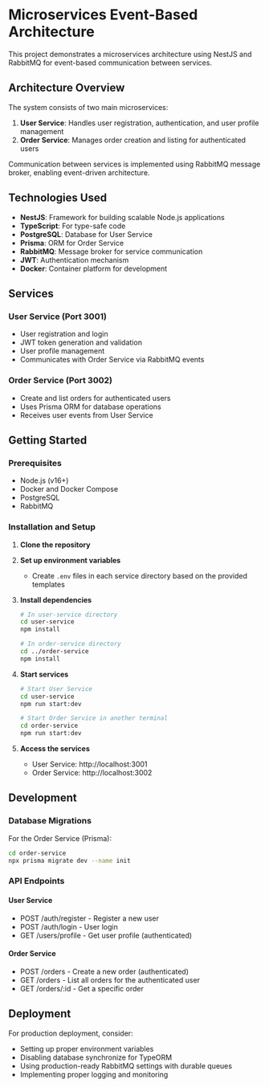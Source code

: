 # Microservices Event-Based Architecture

This project demonstrates a microservices architecture using NestJS and RabbitMQ for event-based communication between services.

## Architecture Overview

The system consists of two main microservices:

1. **User Service**: Handles user registration, authentication, and user profile management
2. **Order Service**: Manages order creation and listing for authenticated users

Communication between services is implemented using RabbitMQ message broker, enabling event-driven architecture.

## Technologies Used

- **NestJS**: Framework for building scalable Node.js applications
- **TypeScript**: For type-safe code
- **PostgreSQL**: Database for User Service
- **Prisma**: ORM for Order Service
- **RabbitMQ**: Message broker for service communication
- **JWT**: Authentication mechanism
- **Docker**: Container platform for development

## Services

### User Service (Port 3001)

- User registration and login
- JWT token generation and validation
- User profile management
- Communicates with Order Service via RabbitMQ events

### Order Service (Port 3002)

- Create and list orders for authenticated users
- Uses Prisma ORM for database operations
- Receives user events from User Service

## Getting Started

### Prerequisites

- Node.js (v16+)
- Docker and Docker Compose
- PostgreSQL
- RabbitMQ

### Installation and Setup

1. **Clone the repository**

2. **Set up environment variables**
   - Create `.env` files in each service directory based on the provided templates

3. **Install dependencies**
   ```bash
   # In user-service directory
   cd user-service
   npm install

   # In order-service directory
   cd ../order-service
   npm install
   ```

4. **Start services**
   ```bash
   # Start User Service
   cd user-service
   npm run start:dev
   
   # Start Order Service in another terminal
   cd order-service
   npm run start:dev
   ```

5. **Access the services**
   - User Service: http://localhost:3001
   - Order Service: http://localhost:3002

## Development

### Database Migrations

For the Order Service (Prisma):
```bash
cd order-service
npx prisma migrate dev --name init
```

### API Endpoints

#### User Service
- POST /auth/register - Register a new user
- POST /auth/login - User login
- GET /users/profile - Get user profile (authenticated)

#### Order Service
- POST /orders - Create a new order (authenticated)
- GET /orders - List all orders for the authenticated user
- GET /orders/:id - Get a specific order

## Deployment

For production deployment, consider:
- Setting up proper environment variables
- Disabling database synchronize for TypeORM
- Using production-ready RabbitMQ settings with durable queues
- Implementing proper logging and monitoring 